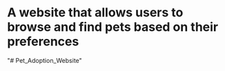 # A website that allows users to browse and find pets based on their preferences
"# Pet_Adoption_Website" 
